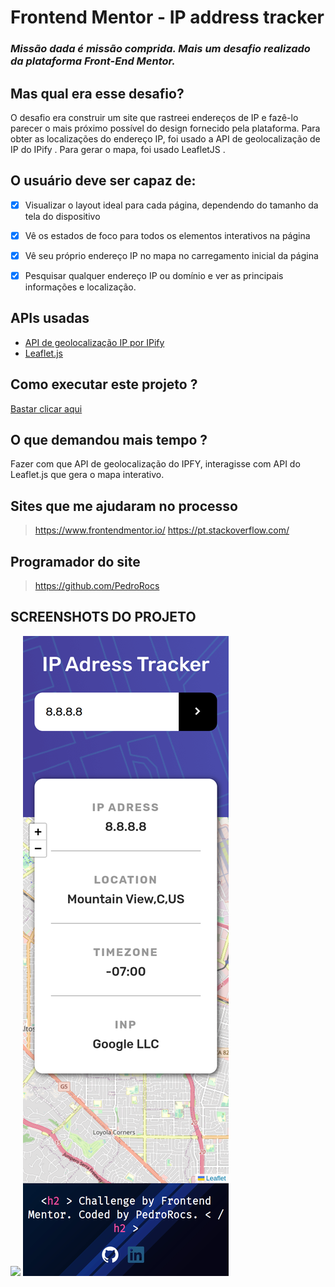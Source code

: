 # Frontend Mentor - IP address tracker

### *Missão dada é missão comprida. Mais um desafio realizado da plataforma Front-End Mentor.*

  

## Mas qual era esse desafio?

  

<p>O desafio era construir um site que rastreei endereços de IP e fazê-lo parecer o mais próximo possível do design fornecido pela plataforma. Para obter as localizações do endereço IP, foi usado a API de geolocalização de IP do IPify . Para gerar o mapa, foi usado LeafletJS .

## O usuário deve ser capaz de:

  

 - [x] Visualizar o layout ideal para cada página, dependendo do tamanho da tela do dispositivo

 

 - [x] Vê os estados de foco para todos os elementos interativos na página

  

 - [x] Vê seu próprio endereço IP no mapa no carregamento inicial da página

  

 - [x] Pesquisar qualquer endereço IP ou domínio e ver as principais informações e localização.

  

## APIs usadas

  

 

 - <a href="https://geo.ipify.org/">API de geolocalização IP por IPify</a>
 - <a href="https://leafletjs.com/">Leaflet.js</a>



  

## Como executar este projeto ?

  

<a href="https://rastreador-de-ip.vercel.app">Bastar clicar aqui</a>

  

## O que demandou mais tempo ?

  

<p>Fazer com que API de geolocalização do IPFY, interagisse com API do Leaflet.js que gera o mapa interativo.</p>

  

## Sites que me ajudaram no processo


> https://www.frontendmentor.io/
> https://pt.stackoverflow.com/

  
  

## Programador do site

> https://github.com/PedroRocs

## SCREENSHOTS DO PROJETO
<img src="images/127.0.0.1_5500_index.html%20(1).png">
<img src="images/127.0.0.1_5500_index.html(iPhone%20SE)%20(1).png">